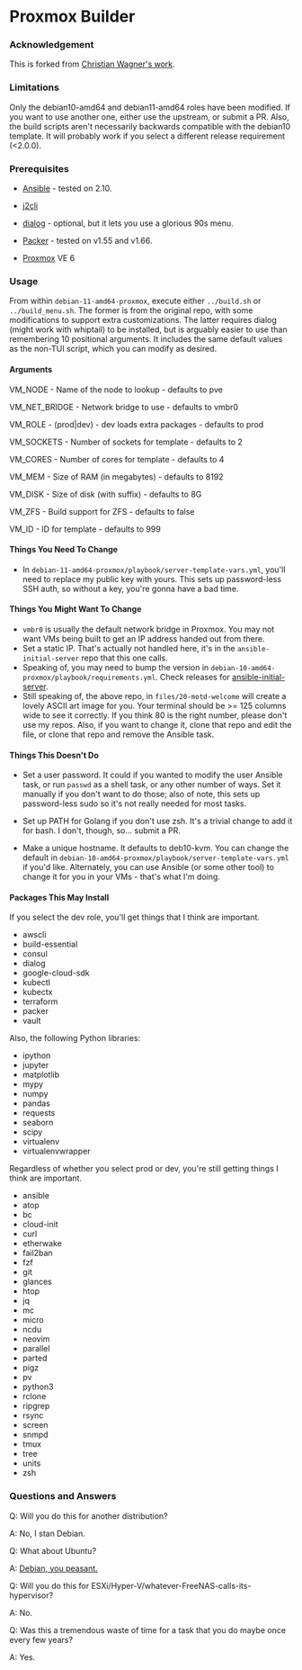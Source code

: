 # Proxmox Builder

### Acknowledgement
This is forked from [Christian Wagner's work](https://github.com/chriswayg/packer-proxmox-templates).

### Limitations
Only the debian10-amd64 and debian11-amd64 roles have been modified. If you want to use another one, either use the upstream, or submit a PR. Also, the build scripts aren't necessarily backwards compatible with the debian10 template. It will probably work
if you select a different release requirement (<2.0.0).

### Prerequisites

-  [Ansible](https://docs.ansible.com/ansible/latest/installation_guide/index.html) - tested on 2.10.

-  [j2cli](https://github.com/kolypto/j2cli)

-  [dialog](https://invisible-island.net/dialog/) - optional, but it lets you use a glorious 90s menu.

-  [Packer](https://github.com/hashicorp/packer/releases) - tested on v1.55 and v1.66.

-  [Proxmox](https://www.proxmox.com/en/downloads/category/iso-images-pve) VE 6

### Usage
From within `debian-11-amd64-proxmox`, execute either `../build.sh` or `../build_menu.sh`. The former is from the original repo, with some modifications to support extra customizations. The latter requires dialog (might work with whiptail) to be installed, but is arguably easier to use than remembering 10 positional arguments. It includes the same default values as the non-TUI script, which you can modify as desired.

#### Arguments

VM_NODE       - Name of the node to lookup - defaults to pve

VM_NET_BRIDGE - Network bridge to use - defaults to vmbr0

VM_ROLE       - (prod|dev) - dev loads extra packages - defaults to prod

VM_SOCKETS    - Number of sockets for template - defaults to 2

VM_CORES      - Number of cores for template - defaults to 4

VM_MEM        - Size of RAM (in megabytes) - defaults to 8192

VM_DISK       - Size of disk (with suffix) - defaults to 8G

VM_ZFS        - Build support for ZFS - defaults to false

VM_ID         - ID for template - defaults to 999

#### Things You Need To Change
- In `debian-11-amd64-proxmox/playbook/server-template-vars.yml`, you'll need to replace my public key with yours. This sets up password-less SSH auth, so without a key, you're gonna have a bad time.

#### Things You Might Want To Change
- `vmbr0` is usually the default network bridge in Proxmox. You may not want VMs being built to get an IP address handed out from there.
- Set a static IP. That's actually not handled here, it's in the `ansible-initial-server` repo that this one calls.
- Speaking of, you may need to bump the version in `debian-10-amd64-proxmox/playbook/requirements.yml`. Check releases for [ansible-initial-server](https://github.com/stephanGarland/ansible-initial-server/releases).
- Still speaking of, the above repo, in `files/20-motd-welcome` will create a lovely ASCII art image for you. Your terminal should be >= 125 columns wide to see it correctly. If you think 80 is the right number, please don't use my repos. Also, if you want to change it, clone that repo and edit the file, or clone that repo and remove the Ansible task.

#### Things This Doesn't Do
- Set a user password. It could if you wanted to modify the user Ansible task, or run `passwd` as a shell task, or any other number of ways. Set it manually if you don't want to do those; also of note, this sets up password-less sudo so it's not really needed for most tasks.

- Set up PATH for Golang if you don't use zsh. It's a trivial change to add it for bash. I don't, though, so... submit a PR.

- Make a unique hostname. It defaults to deb10-kvm. You can change the default in `debian-10-amd64-proxmox/playbook/server-template-vars.yml` if you'd like. Alternately, you can use Ansible (or some other tool) to change it for you in your VMs - that's what I'm doing.

#### Packages This May Install
If you select the dev role, you'll get things that I think are important.

- awscli
- build-essential
- consul
- dialog
- google-cloud-sdk
- kubectl
- kubectx
- terraform
- packer
- vault

Also, the following Python libraries:

- ipython
- jupyter
- matplotlib
- mypy
- numpy
- pandas
- requests
- seaborn
- scipy
- virtualenv
- virtualenvwrapper

Regardless of whether you select prod or dev, you're still getting things I think are important.

 - ansible
 - atop
 - bc
 - cloud-init
 - curl
 - etherwake
 - fail2ban
 - fzf
 - git
 - glances
 - htop
 - jq
 - mc
 - micro
 - ncdu
 - neovim
 - parallel
 - parted
 - pigz
 - pv
 - python3
 - rclone
 - ripgrep
 - rsync
 - screen
 - snmpd
 - tmux
 - tree
 - units
 - zsh
 
### Questions and Answers
Q: Will you do this for another distribution?

A: No, I stan Debian.

Q: What about Ubuntu?

A: [Debian, you peasant.](https://web.archive.org/web/20210322171735/http://ars.userfriendly.org/cartoons/?id=19990301)

Q: Will you do this for ESXi/Hyper-V/whatever-FreeNAS-calls-its-hypervisor?

A: No.

Q: Was this a tremendous waste of time for a task that you do maybe once every few years?

A: Yes.
